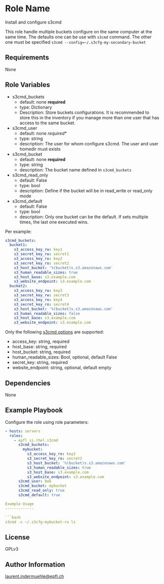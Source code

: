 Role Name
=========

Install and configure s3cmd

This role handle multiple buckets configure on the same computer at the same time. The defaults one can be use with `s3cmd` command. The other one must be specified `s3cmd --config=~/.s3cfg-my-secondary-bucket`

Requirements
------------

None

Role Variables
--------------


* s3cmd_buckets
  * default: none **required**
  * type: Dictionary
  * Description: Store buckets configurations. It is recommended to store this in the inventory if you manage more than one user that has access to the same bucket.
* s3cmd_user
  * default: none *required**
  * type: string
  * description: The user for whom configure s3cmd. The user and user homedir must exists
* s3cmd_bucket
  * default: none **required**
  * type: string
  * description: The bucket name defined in `s3cmd_buckets`
* s3cmd_read_only
  * default: False
  * type: bool
  * description: Define if the bucket will be in read_write or read_only mode
* s3cmd_default
  * default: False
  * type: bool
  * description: Only one bucket can be the default. If sets multiple times, the last one executed wins.

Per example:

```yaml
s3cmd_buckets:
  bucket1:
    s3_access_key_rw: key1
    s3_secret_key_rw: secret1
    s3_access_key_ro: key2
    s3_secret_key_ro: secret2
    s3_host_bucket: '%(bucket)s.s3.amazonaws.com'
    s3_human_readable_sizes: true
    s3_host_base: s3.example.com
    s3_website_endpoint: s3.example.com
  bucket2:
    s3_access_key_rw: key3
    s3_secret_key_rw: secret3
    s3_access_key_ro: key4
    s3_secret_key_ro: secret4
    s3_host_bucket: '%(bucket)s.s3.amazonaws.com'
    s3_human_readable_sizes: false
    s3_host_base: s3.example.com
    s3_website_endpoint: s3.example.com
```

Only the following [s3cmd options](https://s3tools.org/usage) are supported:

* access_key: string, required
* host_base: string, required
* host_bucket: string, required
* human_readable_sizes: Bool, optional, default False
* secret_key: string, required
* website_endpoint: string, optional, default empty


Dependencies
------------

None

Example Playbook
----------------

Configure the role using role parameters:

```yaml
- hosts: servers
  roles:
    - epfl_si.rhel.s3cmd
      s3cmd_buckets:
        mybucket:
          s3_access_key_ro: key2
          s3_secret_key_ro: secret2
          s3_host_bucket: '%(bucket)s.s3.amazonaws.com'
          s3_human_readable_sizes: true
          s3_host_base: s3.example.com
          s3_website_endpoint: s3.example.com
      s3cmd_user: bob
      s3cmd_bucket: mybucket
      s3cmd_read_only: true
      s3cmd_default: true

Example Usage
-------------

```bash
s3cmd -c ~/.s3cfg-mybucket-ro ls
```


License
-------

GPLv3

Author Information
------------------

laurent.indermuehle@epfl.ch
